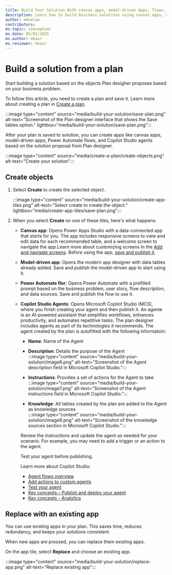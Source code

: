 ```yaml
---  
title: Build Your Solution With canvas apps, model-driven Apps, flows, and agents  
description: Learn how to build business solutions using canvas apps, model-driven apps, Power Automate flows, and Copilot Studio agents. Incorporate existing apps into your plans for efficiency and consistency.  
author: mduelae  
contributors:  
ms.topic: conceptual  
ms.date: 05/01/2025  
ms.author: mkaur  
ms.reviewer: mkaur  
---  
```


# Build a solution from a plan

Start building a solution based on the objects Plan desigher proposes based on your business problem.

To follow this article, you need to create a plan and save it. Learn more about creating a plan in [Create a plan](create-plan.md).

:::image type="content" source="media/build-your-solution/save-plan.png" alt-text="Screenshot of the Plan designer interface that shows the Save tables option." lightbox="media/build-your-solution/save-plan.png":::

After your plan is saved to solution, you can create apps like canvas apps, model-driven apps, Power Automate flows, and Copilot Studio agents based on the solution proposal from Plan designer.

:::image type="content" source="media/create-a-plan/create-objects.png" alt-text="Create your solution":::

## Create objects

1. Select **Create** to create the selected object.

    :::image type="content" source="media/build-your-solution/create-app-tiles.png" alt-text="Select create to create the object." lightbox="media/create-app-tiles/save-plan.png":::

2. When you select **Create** on one of these tiles, here's what happens:

    - **Canvas app**: Opens Power Apps Studio with a data-connected app that starts for you. The app includes responsive screens to view and edit data for each recommended table, and a welcome screen to navigate the app.Learn more about customizing  screens in the [Add and navigate screens](/power-apps/maker/canvas-apps/add-screen-context-variables#welcome-screen). Before using the app, [save and publish it](../canvas-apps/save-publish-app.md). 

    - **Model-driven app**: Opens the modern app designer with data tables already added. Save and publish the model-driven app to start using it.

    - **Power Automate flor**: Opens Power Automate with a prefilled prompt based on the business problem, user story, flow description, and data sources. Save and publish the flow to use it.
    
    - **Copilot Studio Agents**: Opens Microsoft Copilot Studio (MCS), where you finish creating your agent and then publish it. An agente is an AI-powered assistant that simplifies workflows, enhances productivity, and automates repetitive tasks. The plan designer includes agents as part of its technologies it recommends. The agent created by the plan is autofitted with the following informatoin:

        - **Name**: Name of the Agent  

        - **Description**: Details the purpose of the Agent  
   :::image type="content" source="media/build-your-solution/image6.png" alt-text="Screenshot of the Agent description field in Microsoft Copilot Studio.":::

        - **Instructions**: Provides a set of actions for the Agent to take  
           :::image type="content" source="media/build-your-solution/image7.png" alt-text="Screenshot of the Agent instructions field in Microsoft Copilot Studio.":::

        - **Knowledge**: All tables created by the plan are added to the Agent as  knowledge sources  
           :::image type="content" source="media/build-your-solution/image8.png" alt-text="Screenshot of the knowledge sources section in Microsoft Copilot Studio.":::

        Review the instructions and update the agent as needed for your scenario. For example, you may need to add a trigger or an action to the agent.

        Test your agent before publishing. 

        Learn more about Copilot Studio:

        - [Agent flows overview](/microsoft-copilot-studio/flows-overview)  
        - [Add actions to custom agents](/microsoft-copilot-studio/advanced-plugin-actions)  
        - [Test your agent](/microsoft-copilot-studio/authoring-test-bot?tabs=webApp)  
        - [Key concepts – Publish and deploy your agent](/microsoft-copilot-studio/publication-fundamentals-publish-channels)  
        - [Key concepts - Analytics](/microsoft-copilot-studio/analytics-overview)  

## Replace with an existing app

You can use existing apps in your plan. This saves time, reduces redundancy, and keeps your solutions consistent.

When new apps are proosed, you can replace them existing apps.

On the app tile, select **Replace** and choose an existing app.

:::image type="content" source="media/build-your-solution/replace-app.png" alt-text="Replace existing app":::



